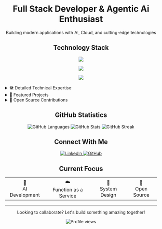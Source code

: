 <div align="center">
  <h1>Full Stack Developer & Agentic Ai Enthusiast</h1>
  <p>Building modern applications with AI, Cloud, and cutting-edge technologies</p>
</div>

<div align="center">
  <h2>Technology Stack</h2>
  
  <!-- Frontend & Core Technologies -->
  <img src="https://skillicons.dev/icons?i=react,nextjs,typescript,javascript,html,css" /><br>
  
  <!-- Backend & Database -->
  <img src="https://skillicons.dev/icons?i=nodejs,express,nestjs,mongodb,mysql,postgres" /><br>
  
  <!-- Cloud, Tools & Others -->
  <img src="https://skillicons.dev/icons?i=aws,azure,docker,git,github,vscode" />
</div>

<br/>

<details>
<summary>🛠️ Detailed Technical Expertise</summary>

### Frontend
- **Frameworks**: Next.js, React, React Native
- **Language**: TypeScript
- **Expertise**: Server Components, State Management, Mobile Development

### Backend
- **Frameworks**: Nest.js, Express
- **Runtime**: Node.js, Bun
- **Patterns**: Microservices, REST, GraphQL

### Cloud & Infrastructure
- **AWS**: Lambda, CDK, API Gateway
- **Azure**: Functions, App Service
- **Tools**: Serverless Framework, IaC

### Specialized Skills
- **AI**: Agentic AI, LLM Integration
- **Media**: Audio/Video Processing
- **Practices**: Open Source, System Design
</details>

<details>
<summary>🌟 Featured Projects</summary>

<table>
  <tr>
    <td align="center">
      <b>Roadmap Generation</b><br/>
      Real-time emotion detection from voice<br/>
      <a href="https://github.com/Nikhilprasad-r/voice-emotion-detection">View Project</a>
    </td>
    <td align="center">
      <b>Motion Capture</b><br/>
      Motion capture system using MediaPipe<br/>
      <a href="https://github.com/Nikhilprasad-r/Motion-Capture">View Project</a>
    </td>
  </tr>
  <tr>
    <td align="center">
      <b>CIFAR-10 with ResNet</b><br/>
      Image classification using ResNet architecture<br/>
      <a href="https://github.com/Nikhilprasad-r/CIFAR10-ResNet">View Project</a>
    </td>
    <td align="center">
      <b>LAN File Transfer App</b><br/>
      File transfer application for LAN networks<br/>
      <a href="https://github.com/Nikhilprasad-r/LAN-file-transfer">View Project</a>
    </td>
  </tr>
</table>
</details>

<details>
<summary>🤝 Open Source Contributions</summary>

<table>
  <tr>
    <th>Project</th>
    <th>Contribution</th>
    <th>Status</th>
  </tr>
   <tr>
    <td>Azure</td>
    <td>Azure Docintelligence Documentation improvements and bug fixes</td>
    <td><img src="https://img.shields.io/badge/status-merged-success" alt="Merged"/></td>
  </tr>
  <tr>
    <td>Node.js</td>
    <td>Documentation improvements and bug fixes</td>
    <td><img src="https://img.shields.io/badge/status-merged-success" alt="Merged"/></td>
  </tr>
</table>
</details>

<div align="center">
  <h2>GitHub Statistics</h2>
  <img src="https://github-readme-stats.vercel.app/api/top-langs?username=Nikhilprasad-r&show_icons=true&theme=radical" alt="GitHub Languages"/>
  <img src="https://github-readme-stats.vercel.app/api?username=Nikhilprasad-r&show_icons=true&theme=radical" alt="GitHub Stats"/>
  <img src="https://github-readme-streak-stats.herokuapp.com/?user=Nikhilprasad-r&theme=radical" alt="GitHub Streak"/>
</div>

<div align="center">
  <h2>Connect With Me</h2>
  <a href="https://www.linkedin.com/in/nikhilprasad-r/">
    <img src="https://img.shields.io/badge/LinkedIn-0077B5?style=for-the-badge&logo=linkedin&logoColor=white" alt="LinkedIn"/>
  </a>
  <a href="https://github.com/Nikhilprasad-r">
    <img src="https://img.shields.io/badge/GitHub-100000?style=for-the-badge&logo=github&logoColor=white" alt="GitHub"/>
  </a>
</div>

<div align="center">
  <h2>Current Focus</h2>
  <table>
    <tr>
      <td align="center">🤖<br/>AI Development</td>
      <td align="center">☁️<br/>Function as a Service</td>
      <td align="center">🎯<br/>System Design</td>
      <td align="center">🌱<br/>Open Source</td>
    </tr>
  </table>
</div>

---

<div align="center">
  <p>Looking to collaborate? Let's build something amazing together!</p>
  <img src="https://komarev.com/ghpvc/?username=Nikhilprasad-r&color=blueviolet" alt="Profile views"/>
</div>
